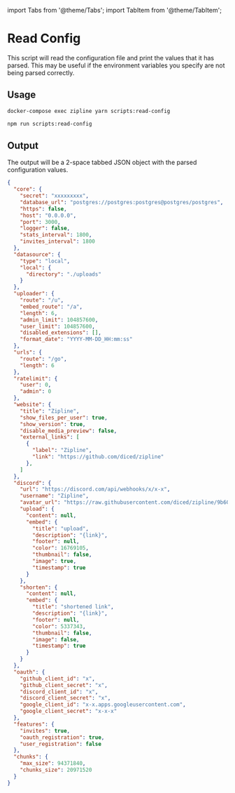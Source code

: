 import Tabs from '@theme/Tabs';
import TabItem from '@theme/TabItem';

# Read Config

This script will read the configuration file and print the values that it has parsed. This may be useful if the environment variables you specify are not being parsed correctly.

## Usage

<Tabs>
  <TabItem value="docker" label="Docker" default>

```bash
docker-compose exec zipline yarn scripts:read-config
```

  </TabItem>
  <TabItem value="non-docker" label="Non Docker">

```bash npm2yarn
npm run scripts:read-config
```

  </TabItem>
</Tabs>

## Output
The output will be a 2-space tabbed JSON object with the parsed configuration values.

```json
{
  "core": {
    "secret": "xxxxxxxxx",
    "database_url": "postgres://postgres:postgres@postgres/postgres",
    "https": false,
    "host": "0.0.0.0",
    "port": 3000,
    "logger": false,
    "stats_interval": 1800,
    "invites_interval": 1800
  },
  "datasource": {
    "type": "local",
    "local": {
      "directory": "./uploads"
    }
  },
  "uploader": {
    "route": "/u",
    "embed_route": "/a",
    "length": 6,
    "admin_limit": 104857600,
    "user_limit": 104857600,
    "disabled_extensions": [],
    "format_date": "YYYY-MM-DD_HH:mm:ss"
  },
  "urls": {
    "route": "/go",
    "length": 6
  },
  "ratelimit": {
    "user": 0,
    "admin": 0
  },
  "website": {
    "title": "Zipline",
    "show_files_per_user": true,
    "show_version": true,
    "disable_media_preview": false,
    "external_links": [
      {
        "label": "Zipline",
        "link": "https://github.com/diced/zipline"
      },
    ]
  },
  "discord": {
    "url": "https://discord.com/api/webhooks/x/x-x",
    "username": "Zipline",
    "avatar_url": "https://raw.githubusercontent.com/diced/zipline/9b60147e112ec5b70170500b85c75ea621f41d03/public/zipline.png",
    "upload": {
      "content": null,
      "embed": {
        "title": "upload",
        "description": "{link}",
        "footer": null,
        "color": 16769105,
        "thumbnail": false,
        "image": true,
        "timestamp": true
      }
    },
    "shorten": {
      "content": null,
      "embed": {
        "title": "shortened link",
        "description": "{link}",
        "footer": null,
        "color": 5337343,
        "thumbnail": false,
        "image": false,
        "timestamp": true
      }
    }
  },
  "oauth": {
    "github_client_id": "x",
    "github_client_secret": "x",
    "discord_client_id": "x",
    "discord_client_secret": "x",
    "google_client_id": "x-x.apps.googleusercontent.com",
    "google_client_secret": "x-x-x"
  },
  "features": {
    "invites": true,
    "oauth_registration": true,
    "user_registration": false
  },
  "chunks": {
    "max_size": 94371840,
    "chunks_size": 20971520
  }
}
```